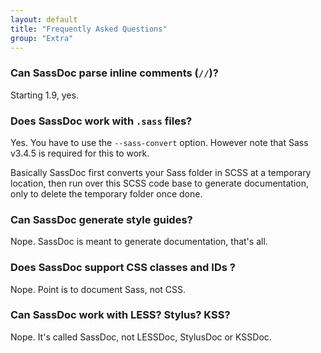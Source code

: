 ```yaml
---
layout: default
title: "Frequently Asked Questions"
group: "Extra"
---
```


### Can SassDoc parse inline comments (`//`)?

Starting 1.9, yes.

### Does SassDoc work with `.sass` files?

Yes. You have to use the `--sass-convert` option. However note that Sass v3.4.5 is required for this to work.

Basically SassDoc first converts your Sass folder in SCSS at a temporary location, then run over this SCSS code base to generate documentation, only to delete the temporary folder once done.

### Can SassDoc generate style guides?

Nope. SassDoc is meant to generate documentation, that's all.

### Does SassDoc support CSS classes and IDs ?

Nope. Point is to document Sass, not CSS.

### Can SassDoc work with LESS? Stylus? KSS?

Nope. It's called SassDoc, not LESSDoc, StylusDoc or KSSDoc.